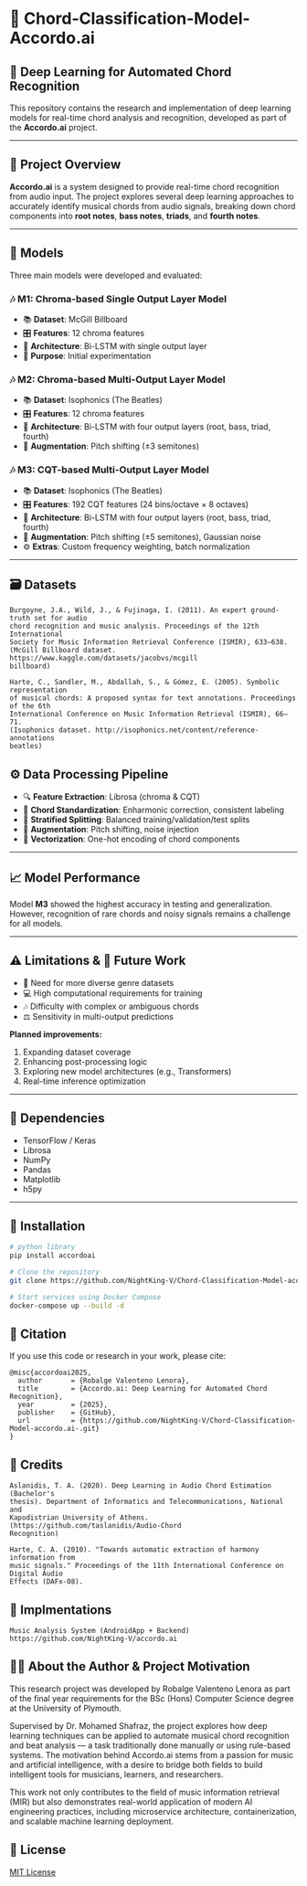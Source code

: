 # 🎼 Chord-Classification-Model-Accordo.ai

## 🤖 Deep Learning for Automated Chord Recognition

This repository contains the research and implementation of deep learning models for real-time chord analysis and recognition, developed as part of the **Accordo.ai** project.

---

## 📌 Project Overview

**Accordo.ai** is a system designed to provide real-time chord recognition from audio input. The project explores several deep learning approaches to accurately identify musical chords from audio signals, breaking down chord components into **root notes**, **bass notes**, **triads**, and **fourth notes**.

---

## 🧠 Models

Three main models were developed and evaluated:

### 🎶 M1: Chroma-based Single Output Layer Model
- 📚 **Dataset**: McGill Billboard
- 🎛 **Features**: 12 chroma features
- 🧩 **Architecture**: Bi-LSTM with single output layer
- 🧪 **Purpose**: Initial experimentation

### 🎶 M2: Chroma-based Multi-Output Layer Model
- 📚 **Dataset**: Isophonics (The Beatles)
- 🎛 **Features**: 12 chroma features
- 🧩 **Architecture**: Bi-LSTM with four output layers (root, bass, triad, fourth)
- 🧬 **Augmentation**: Pitch shifting (±3 semitones)

### 🎶 M3: CQT-based Multi-Output Layer Model
- 📚 **Dataset**: Isophonics (The Beatles)
- 🎛 **Features**: 192 CQT features (24 bins/octave × 8 octaves)
- 🧩 **Architecture**: Bi-LSTM with four output layers (root, bass, triad, fourth)
- 🧬 **Augmentation**: Pitch shifting (±5 semitones), Gaussian noise
- ⚙️ **Extras**: Custom frequency weighting, batch normalization

---

## 🗃️ Datasets

```
Burgoyne, J.A., Wild, J., & Fujinaga, I. (2011). An expert ground-truth set for audio 
chord recognition and music analysis. Proceedings of the 12th International 
Society for Music Information Retrieval Conference (ISMIR), 633–638. 
(McGill Billboard dataset. https://www.kaggle.com/datasets/jacobvs/mcgill
billboard) 
 
Harte, C., Sandler, M., Abdallah, S., & Gómez, E. (2005). Symbolic representation 
of musical chords: A proposed syntax for text annotations. Proceedings of the 6th 
International Conference on Music Information Retrieval (ISMIR), 66–71. 
(Isophonics dataset. http://isophonics.net/content/reference-annotations
beatles) 

```
## ⚙️ Data Processing Pipeline

- 🔍 **Feature Extraction**: Librosa (chroma & CQT)
- 🎼 **Chord Standardization**: Enharmonic correction, consistent labeling
- 🔁 **Stratified Splitting**: Balanced training/validation/test splits
- 🧬 **Augmentation**: Pitch shifting, noise injection
- 🧠 **Vectorization**: One-hot encoding of chord components

---

## 📈 Model Performance

Model **M3** showed the highest accuracy in testing and generalization. However, recognition of rare chords and noisy signals remains a challenge for all models.

---

## ⚠️ Limitations & 🚀 Future Work

- 🔎 Need for more diverse genre datasets
- 💻 High computational requirements for training
- 🎶 Difficulty with complex or ambiguous chords
- ⚖️ Sensitivity in multi-output predictions

**Planned improvements:**
1. Expanding dataset coverage
2. Enhancing post-processing logic
3. Exploring new model architectures (e.g., Transformers)
4. Real-time inference optimization

---

## 🧰 Dependencies

- TensorFlow / Keras  
- Librosa  
- NumPy  
- Pandas  
- Matplotlib  
- h5py  

---

## 🚀 Installation

```bash
# python library
pip install accordoai

# Clone the repository
git clone https://github.com/NightKing-V/Chord-Classification-Model-accordo.ai-.git

# Start services using Docker Compose
docker-compose up --build -d

```
## 🔖 Citation

If you use this code or research in your work, please cite:
```
@misc{accordoai2025,
  author       = {Robalge Valenteno Lenora},
  title        = {Accordo.ai: Deep Learning for Automated Chord Recognition},
  year         = {2025},
  publisher    = {GitHub},
  url          = {https://github.com/NightKing-V/Chord-Classification-Model-accordo.ai-.git}
}
```
## 🙌 Credits
```
Aslanidis, T. A. (2020). Deep Learning in Audio Chord Estimation (Bachelor's 
thesis). Department of Informatics and Telecommunications, National and 
Kapodistrian University of Athens.  (https://github.com/taslanidis/Audio-Chord
Recognition) 

Harte, C. A. (2010). "Towards automatic extraction of harmony information from 
music signals." Proceedings of the 11th International Conference on Digital Audio 
Effects (DAFx-08).
```

## 📱 Implmentations
```
Music Analysis System (AndroidApp + Backend)
https://github.com/NightKing-V/accordo.ai
```

## 👨‍🎓 About the Author & Project Motivation

This research project was developed by Robalge Valenteno Lenora as part of the final year requirements for the BSc (Hons) Computer Science degree at the University of Plymouth.

Supervised by Dr. Mohamed Shafraz, the project explores how deep learning techniques can be applied to automate musical chord recognition and beat analysis — a task traditionally done manually or using rule-based systems. The motivation behind Accordo.ai stems from a passion for music and artificial intelligence, with a desire to bridge both fields to build intelligent tools for musicians, learners, and researchers.

This work not only contributes to the field of music information retrieval (MIR) but also demonstrates real-world application of modern AI engineering practices, including microservice architecture, containerization, and scalable machine learning deployment.

## 📜 License

[MIT License](LICENSE)
